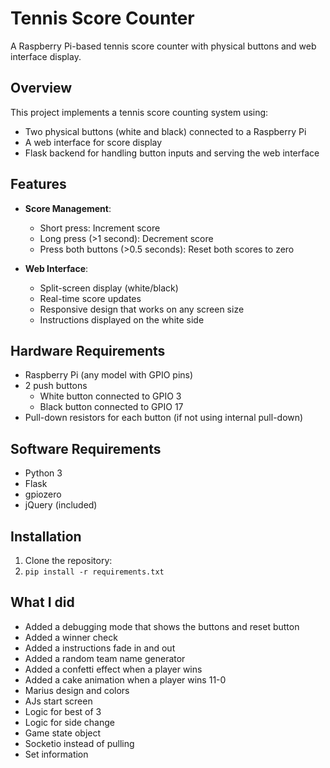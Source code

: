 # Tennis Score Counter

A Raspberry Pi-based tennis score counter with physical buttons and web interface display.

## Overview

This project implements a tennis score counting system using:
- Two physical buttons (white and black) connected to a Raspberry Pi
- A web interface for score display
- Flask backend for handling button inputs and serving the web interface

## Features

- **Score Management**:
  - Short press: Increment score
  - Long press (>1 second): Decrement score
  - Press both buttons (>0.5 seconds): Reset both scores to zero

- **Web Interface**:
  - Split-screen display (white/black)
  - Real-time score updates
  - Responsive design that works on any screen size
  - Instructions displayed on the white side

## Hardware Requirements

- Raspberry Pi (any model with GPIO pins)
- 2 push buttons
  - White button connected to GPIO 3
  - Black button connected to GPIO 17
- Pull-down resistors for each button (if not using internal pull-down)

## Software Requirements

- Python 3
- Flask
- gpiozero
- jQuery (included)

## Installation

1. Clone the repository:
2. `pip install -r requirements.txt`

## What I did
- Added a debugging mode that shows the buttons and reset button
- Added a winner check
- Added a instructions fade in and out
- Added a random team name generator
- Added a confetti effect when a player wins
- Added a cake animation when a player wins 11-0
- Marius design and colors
- AJs start screen
- Logic for best of 3
- Logic for side change
- Game state object
- Socketio instead of pulling
- Set information
